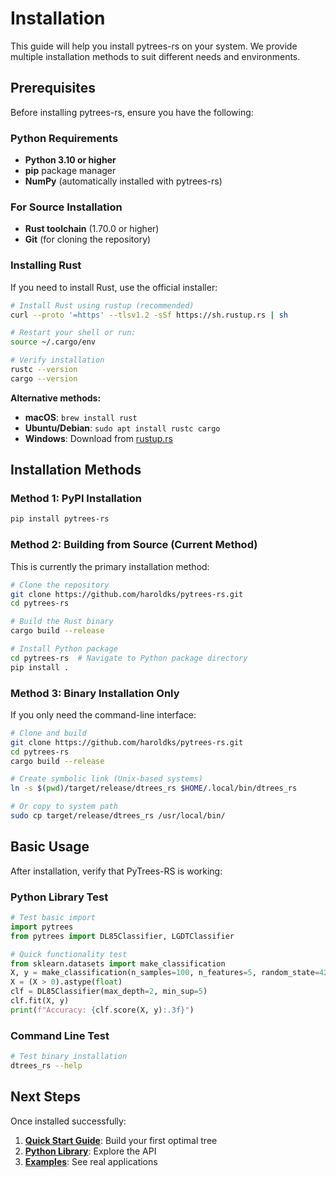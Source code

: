 # Installation

This guide will help you install pytrees-rs on your system. We provide multiple installation methods to suit different needs and environments.

## Prerequisites

Before installing pytrees-rs, ensure you have the following:

### Python Requirements
- **Python 3.10 or higher**
- **pip** package manager
- **NumPy** (automatically installed with pytrees-rs)

### For Source Installation
- **Rust toolchain** (1.70.0 or higher)
- **Git** (for cloning the repository)

### Installing Rust

If you need to install Rust, use the official installer:

```bash
# Install Rust using rustup (recommended)
curl --proto '=https' --tlsv1.2 -sSf https://sh.rustup.rs | sh

# Restart your shell or run:
source ~/.cargo/env

# Verify installation
rustc --version
cargo --version
```

**Alternative methods:**
- **macOS**: `brew install rust`
- **Ubuntu/Debian**: `sudo apt install rustc cargo`
- **Windows**: Download from [rustup.rs](https://rustup.rs/)

## Installation Methods

### Method 1: PyPI Installation

```bash
pip install pytrees-rs
```

### Method 2: Building from Source (Current Method)

This is currently the primary installation method:

```bash
# Clone the repository
git clone https://github.com/haroldks/pytrees-rs.git
cd pytrees-rs

# Build the Rust binary
cargo build --release

# Install Python package
cd pytrees-rs  # Navigate to Python package directory
pip install .
```

### Method 3: Binary Installation Only

If you only need the command-line interface:

```bash
# Clone and build
git clone https://github.com/haroldks/pytrees-rs.git
cd pytrees-rs
cargo build --release

# Create symbolic link (Unix-based systems)
ln -s $(pwd)/target/release/dtrees_rs $HOME/.local/bin/dtrees_rs

# Or copy to system path
sudo cp target/release/dtrees_rs /usr/local/bin/
```

## Basic Usage

After installation, verify that PyTrees-RS is working:

### Python Library Test

```python
# Test basic import
import pytrees
from pytrees import DL85Classifier, LGDTClassifier

# Quick functionality test
from sklearn.datasets import make_classification
X, y = make_classification(n_samples=100, n_features=5, random_state=42)
X = (X > 0).astype(float)
clf = DL85Classifier(max_depth=2, min_sup=5)
clf.fit(X, y)
print(f"Accuracy: {clf.score(X, y):.3f}")
```

### Command Line Test

```bash
# Test binary installation
dtrees_rs --help
```

## Next Steps

Once installed successfully:

1. **[Quick Start Guide](./quickstart.md)**: Build your first optimal tree
2. **[Python Library](./python/README.md)**: Explore the API
3. **[Examples](./examples/classification.md)**: See real applications


